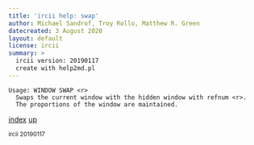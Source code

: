 ```yaml
---
title: 'ircii help: swap'
author: Michael Sandrof, Troy Rollo, Matthew R. Green
datecreated: 3 August 2020
layout: default
license: ircii
summary: >
  ircii version: 20190117
  create with help2md.pl
---
```

```
Usage: WINDOW SWAP <r>  
  Swaps the current window with the hidden window with refnum <r>.  
  The proportions of the window are maintained.
```

[index](index.html)
[up](..)

<small> ircii 20190117 </small>
